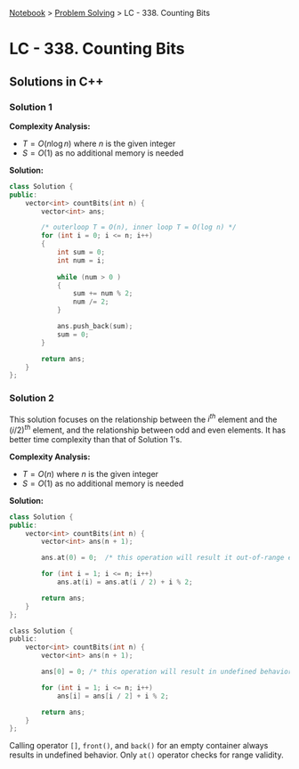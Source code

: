 <a href="../">Notebook</a> > <a href="./">Problem Solving</a> > LC - 338. Counting Bits

# LC - 338. Counting Bits



## Solutions in C++

### Solution 1

**Complexity Analysis:**

*  $T = O(n\log n)$ where $n$ is the given integer 
*  $S = O(1)$ as no additional memory is needed

**Solution:**

```cpp
class Solution {
public:
    vector<int> countBits(int n) {
        vector<int> ans;

        /* outerloop T = O(n), inner loop T = O(log n) */
        for (int i = 0; i <= n; i++)
        {
            int sum = 0;
       		int num = i;
            
            while (num > 0 )
            {
                sum += num % 2;
                num /= 2;
            }

            ans.push_back(sum);
            sum = 0;
        }

        return ans;
    }
};
```



### Solution 2

This solution focuses on the relationship between the $i^{th}$ element and the $(i/2)^{th}$ element, and the relationship between odd and even elements. It has better time complexity than that of Solution 1's.

**Complexity Analysis:**

*  $T = O(n)$ where $n$ is the given integer     
*  $S = O(1)$ as no additional memory is needed

**Solution:**

```cpp
class Solution {
public:
    vector<int> countBits(int n) {
        vector<int> ans(n + 1);

        ans.at(0) = 0;	/* this operation will result it out-of-range error on a vector of size 0 */

        for (int i = 1; i <= n; i++)
            ans.at(i) = ans.at(i / 2) + i % 2;

        return ans;
    }
};
```

```c
class Solution {
public:
    vector<int> countBits(int n) {
        vector<int> ans(n + 1);

        ans[0] = 0;	/* this operation will result in undefined behavior on a vector of size 0 */

        for (int i = 1; i <= n; i++)
            ans[i] = ans[i / 2] + i % 2;

        return ans;
    }
};
```

Calling operator `[]`, `front()`, and `back()` for an empty container always results in undefined behavior. Only `at()` operator checks for range validity.
